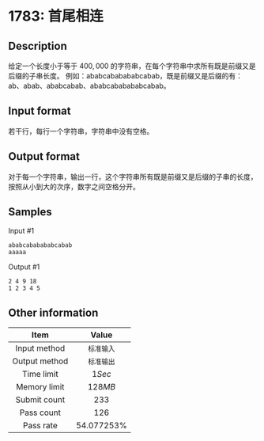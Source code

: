 # 1783: 首尾相连
## Description

给定一个长度小于等于 $400,000$ 的字符串，在每个字符串中求所有既是前缀又是后缀的子串长度。
例如：ababcababababcabab，既是前缀又是后缀的有：ab、abab、ababcabab、ababcababababcabab。

## Input format

若干行，每行一个字符串，字符串中没有空格。

## Output format

对于每一个字符串，输出一行，这个字符串所有既是前缀又是后缀的子串的长度，按照从小到大的次序，数字之间空格分开。

## Samples

Input #1
```
ababcababababcabab
aaaaa
```
Output #1
```
2 4 9 18
1 2 3 4 5
```


## Other information

|Item|Value|
|:---:|:---:|
|Input method|`标准输入`|
|Output method|`标准输出`|
|Time limit|$1 Sec$|
|Memory limit|$128 MB$|
|Submit count|$233$|
|Pass count|$126$|
|Pass rate|$54.077253\%$|

